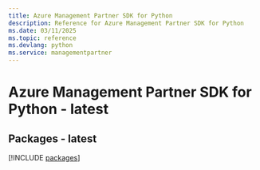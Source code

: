 ```yaml
---
title: Azure Management Partner SDK for Python
description: Reference for Azure Management Partner SDK for Python
ms.date: 03/11/2025
ms.topic: reference
ms.devlang: python
ms.service: managementpartner
---
```

# Azure Management Partner SDK for Python - latest
## Packages - latest
[!INCLUDE [packages](management-partner-index.md)]